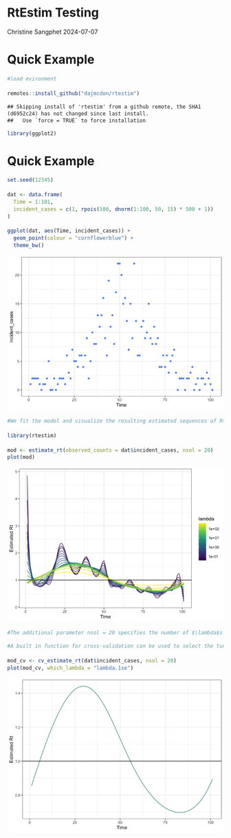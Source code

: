 RtEstim Testing
================
Christine Sangphet
2024-07-07

# Quick Example

``` r
#load evironment

remotes::install_github("dajmcdon/rtestim")
```

    ## Skipping install of 'rtestim' from a github remote, the SHA1 (d6952c24) has not changed since last install.
    ##   Use `force = TRUE` to force installation

``` r
library(ggplot2)
```

# Quick Example

``` r
set.seed(12345)

dat <- data.frame(
  Time = 1:101,
  incident_cases = c(1, rpois(100, dnorm(1:100, 50, 15) * 500 + 1))
)

ggplot(dat, aes(Time, incident_cases)) +
  geom_point(colour = "cornflowerblue") +
  theme_bw()
```

![](RtEstim_Testing_files/figure-gfm/unnamed-chunk-2-1.png)<!-- -->

``` r
#We fit the model and visualize the resulting estimated sequences of Rt

library(rtestim)

mod <- estimate_rt(observed_counts = dat$incident_cases, nsol = 20)
plot(mod)
```

![](RtEstim_Testing_files/figure-gfm/unnamed-chunk-3-1.png)<!-- -->

``` r
#The additional parameter nsol = 20 specifies the number of $\lambda$s for which Rt is estimated
```

``` r
#A built in function for cross-validation can be used to select the tuning parameter

mod_cv <- cv_estimate_rt(dat$incident_cases, nsol = 20)
plot(mod_cv, which_lambda = "lambda.1se")
```

![](RtEstim_Testing_files/figure-gfm/unnamed-chunk-4-1.png)<!-- -->

